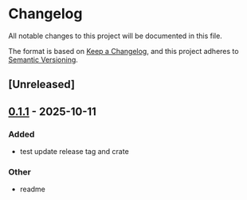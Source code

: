 # Changelog

All notable changes to this project will be documented in this file.

The format is based on [Keep a Changelog](https://keepachangelog.com/en/1.0.0/),
and this project adheres to [Semantic Versioning](https://semver.org/spec/v2.0.0.html).

## [Unreleased]

## [0.1.1](https://github.com/cici0602/redis-watcher-v1/compare/v0.1.0...v0.1.1) - 2025-10-11

### Added

- test update release tag and crate

### Other

- readme
